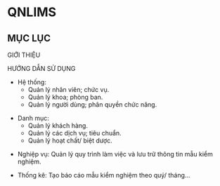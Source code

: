 # QNLIMS
## MỤC LỤC
GIỚI THIỆU
>
HƯỚNG DẪN SỬ DỤNG
>
- Hệ thống:
  - Quản lý nhân viên; chức vụ.
  - Quản lý khoa; phòng ban.
  - Quản lý người dùng; phân quyền chức năng.
>
- Danh mục:
  - Quản lý khách hàng.
  - Quản lý các dịch vụ; tiêu chuẩn.
  - Quản lý hoạt chất/ biệt dược.
>
- Nghiệp vụ: Quản lý quy trình làm việc và lưu trữ thông tin mẫu kiểm nghiệm.
>
- Thống kê: Tạo báo cáo mẫu kiểm nghiệm theo quý/ tháng…

